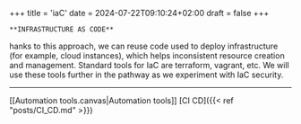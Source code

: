 +++
title = 'iaC'
date = 2024-07-22T09:10:24+02:00
draft = false
+++

    **INFRASTRUCTURE AS CODE**

hanks to this approach, we can reuse code used to deploy infrastructure (for example, cloud instances), which helps inconsistent resource creation and management. Standard tools for IaC are terraform, vagrant, etc. We will use these tools further in the pathway as we experiment with IaC security.

--- 
[[Automation tools.canvas|Automation tools]]
[CI CD]({{< ref "posts/CI_CD.md" >}})